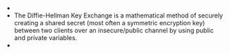 -
- The Diffie-Hellman Key Exchange is a mathematical method of securely creating a shared secret (most often a symmetric encryption key) between two clients over an insecure/public channel by using public and private variables.
-